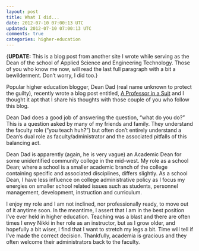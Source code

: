 ```yaml
---           
layout: post
title: What I did...
date: 2012-07-10 07:00:13 UTC
updated: 2012-07-10 07:00:13 UTC
comments: true
categories: higher-education
---
```


{**UPDATE:** This is a blog post from another site I wrote while serving as the Dean of the school of Applied Science and Engineering Technology. Those of you who know me now, will read the last full paragraph with a bit a bewilderment. Don’t worry, I did too.}

Popular higher education blogger, Dean Dad (real name unknown to protect the guilty), recently wrote a blog post entitled, [A Professor in a Suit](http://suburbdad.blogspot.com/2011/01/professor-in-suit.html) and I thought it apt that I share his thoughts with those couple of you who follow this blog.

Dean Dad does a good job of answering the question, “what do you do?” This is a question asked by many of my friends and family. They understand the faculty role (“you teach huh?”) but often don’t entirely understand a Dean’s dual role as faculty/administrator and the associated pitfalls of this balancing act.

Dean Dad is apparently (again, he is very vague) an Academic Dean for some unidentified community college in the mid-west. My role as a school Dean; where a school is a smaller academic branch of the college containing specific and associated disciplines, differs slightly. As a school Dean, I have less influence on college administrative policy as I focus my energies on smaller school related issues such as students, personnel management, development, instruction and curriculum.

I enjoy my role and I am not inclined, nor professionally ready, to move out of it anytime soon. In the meantime, I assert that I am in the best position I’ve ever held in higher education. Teaching was a blast and there are often times I envy Nikki in her role as an instructor, but as I grow older, and hopefully a bit wiser, I find that I want to stretch my legs a bit. Time will tell if I’ve made the correct decision. Thankfully, academia is gracious and they often welcome their administrators back to the faculty.
